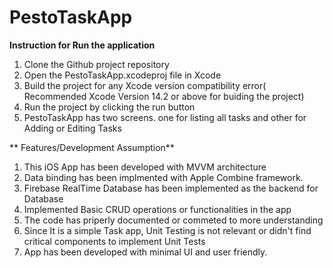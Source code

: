 # PestoTaskApp

**Instruction for Run the application**

1. Clone the Github project repository
2. Open the PestoTaskApp.xcodeproj file in Xcode
3. Build the project for any Xcode version compatibility error( Recommended Xcode Version 14.2 or above for buiding the project)
4. Run the project by clicking the run button
5. PestoTaskApp has two screens. one for listing all tasks and other for Adding or Editing Tasks



  ** Features/Development Assumption**


1. This iOS App has been developed with MVVM architecture
2. Data binding has been implmented with Apple Combine framework.
3. Firebase RealTime Database has been implemented as the backend for Database
4. Implemented Basic CRUD operations or functionalities in the app
5. The code has priperly documented or commeted to more understanding
6. Since It is a simple Task app, Unit Testing is not relevant or didn't find critical components to implement Unit Tests
7. App has been developed with minimal UI and user friendly.

   
   
